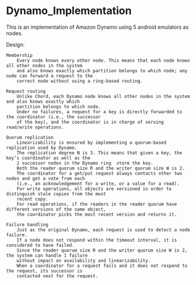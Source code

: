 # Dynamo_Implementation

This is an implementation of Amazon Dynamo using 5 android emulators as nodes.

Design:

	Membership
		Every node knows every other node. This means that each node knows all other nodes in the system 
		and also knows exactly which partition belongs to which node; any node can forward a request to the 
		correct node without using a ring-based routing.
		
	Request routing
		Unlike Chord, each Dynamo node knows all other nodes in the system and also knows exactly which 
		partition belongs to which node.
		Under no failures, a request for a key is directly forwarded to the coordinator (i.e., the successor 
		of the key), and the coordinator is in charge of serving read/write operations.
	
	Quorum replication
		Linearizability is ensured by implementing a quorum-based replication used by Dynamo.
		The replication degree N is 3. This means that given a key, the key’s coordinator as well as the 
		2 successor nodes in the Dynamo ring  store the key.
		Both the reader quorum size R and the writer quorum size W is 2.
		The coordinator for a get/put request always contacts other two nodes and get a vote from each 
		(i.e., an acknowledgement for a write, or a value for a read).
		For write operations, all objects are versioned in order to distinguish stale copies from the most 
		recent copy.
		For read operations, if the readers in the reader quorum have different versions of the same object, 
		the coordinator picks the most recent version and returns it.
	
	Failure handling
		Just as the original Dynamo, each request is used to detect a node failure.
		If a node does not respond within the timeout interval, it is considered to have failed.
		Since the reader quorum size R and the writer quorum size W is 2, the system can handle 1 failure 
		without impact on availability and linearizability.
		When a coordinator for a request fails and it does not respond to the request, its successor is 
		contacted next for the request.
